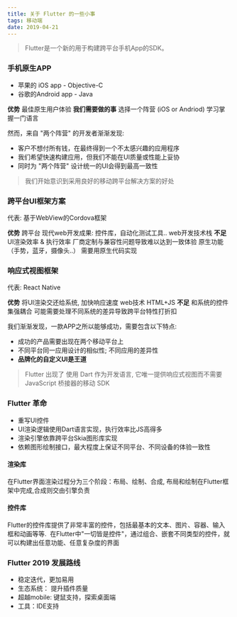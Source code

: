 ```yaml
---
title: 关于 Flutter 的一些小事
tags: 移动端
date: 2019-04-21
---
```


> Flutter是一个新的用于构建跨平台手机App的SDK。

### 手机原生APP
- 苹果的 iOS app - Objective-C
- 谷歌的Android app - Java

**优势**
最佳原生用户体验
**我们需要做的事**
选择一个阵营 (iOS or Andriod)
学习掌握一门语言

然而，来自 "两个阵营" 的开发者渐渐发现:
- 客户不想付所有钱，在最终得到一个不太感兴趣的应用程序
- 我们希望快速构建应用，但我们不能在UI质量或性能上妥协
- 同时为 "两个阵营" 设计统一的UI会得到最高一致性

> 我们开始意识到采用良好的移动跨平台解决方案的好处

### 跨平台UI框架方案
代表: 基于WebView的Cordova框架

**优势**
跨平台
现代web开发成果: 控件库，自动化测试工具..
web开发技术栈
**不足**
UI渲染效率 & 执行效率
厂商定制与兼容性问题导致难以达到一致体验
原生功能（手势，蓝牙，摄像头..） 需要用原生代码实现

### 响应式视图框架
代表: React Native

**优势**
将UI渲染交还给系统, 加快响应速度
web技术 HTML+JS
**不足**
和系统的控件集强耦合
可能需要处理不同系统的差异导致跨平台特性打折扣

我们渐渐发现，一款APP之所以能够成功，需要包含以下特点:
* 成功的产品需要出现在两个移动平台上
* 不同平台同一应用设计的相似性; 不同应用的差异性
* **品牌化的自定义UI是王道**

> Flutter 出现了
> 使用 Dart 作为开发语言, 它唯一提供响应式视图而不需要 JavaScript 桥接器的移动 SDK

### Flutter 革命
- 重写UI控件
- UI渲染逻辑使用Dart语言实现，执行效率比JS高得多
- 渲染引擎依靠跨平台Skia图形库实现
- 依赖图形绘制接口，最大程度上保证不同平台、不同设备的体验一致性

#### 渲染库
在Flutter界面渲染过程分为三个阶段：布局、绘制、合成, 布局和绘制在Flutter框架中完成,合成则交由引擎负责

#### 控件库
Flutter的控件库提供了非常丰富的控件，包括最基本的文本、图片、容器、输入框和动画等等.  在Flutter中"一切皆是控件"，通过组合、嵌套不同类型的控件，就可以构建出任意功能、任意复杂度的界面

### Flutter 2019 发展路线
* 稳定迭代，更加易用
* 生态系统： 提升插件质量
* 超越mobile: 键鼠支持，探索桌面端
* 工具：IDE支持




